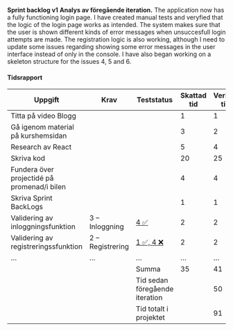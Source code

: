 
**Sprint backlog v1**
**Analys av föregående iteration.**
The application now has a fully functioning login page. I have created manual tests and veryfied that the logic of the login page works as intended. The system makes sure that the user is shown different kinds of error messages when unsuccesfull login attempts are made. The registration logic is also working, although I need to update some issues regarding showing some error messages in the user interface instead of only in the console. I have also began working on a skeleton structure for the issues 4, 5 and 6. 


#### Tidsrapport

| Uppgift                                            | Krav                  | Teststatus                                | Skattad tid | Verklig tid |
|----------------------------------------------------|-----------------------|-------------------------------------------|-------------|-------------|
| Titta på video Blogg                               |                       |                                           | 1           | 1           |
| Gå igenom material på kurshemsidan                 |                       |                                           | 3           | 2           |
| Research av React                                  |                       |                                           | 5           | 4           |
| Skriva kod                                         |                       |                                           | 20          | 25          |
| Fundera över projectidé på promenad/i bilen        |                       |                                           | 4           | 4           |
| Skriva Sprint BackLogs                             |                       |                                           | 1           | 1           |
| Validering av inloggningsfunktion                  | 3 – Inloggning        | [4 ✅](/Testning/Testrapport-1.md)        | 2            | 2          |
| Validering av registreringssfunktion               | 2 – Registrering      | [1 ✅, 4 ❌](/Testning/Testrapport-1.md) | 2            | 2          |
| …                                                  | …                     | …                                         | …           | …           |
|                                                    |                       | Summa                                     | 35          | 41          |
|                                                    |                       | Tid sedan föregående iteration            |             | 50          |
|                                                    |                       | Tid totalt i projektet                    |             | 91          |